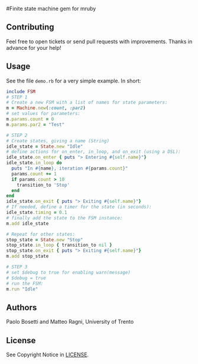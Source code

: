 #Finite state machine gem for mruby



## Contributing

Feel free to open tickets or send pull requests with improvements.
Thanks in advance for your help!

## Usage

See the file `demo.rb` for a very simple example. In short:

```ruby
include FSM
# STEP 1
# Create a new FSM with a list of names for state parameters:
m = Machine.new(:count, :par2)
# set values for parameters:
m.params.count = 0
m.params.par2 = "Test"

# STEP 2
# Create states, giving a name (String)
idle_state = State.new "Idle"
# define actions for on_enter, in_loop, and on_exit (using a DSL):
idle_state.on_enter { puts "> Entering #{self.name}"}
idle_state.in_loop do
  puts "In #{name}, iteration #{params.count}"
  params.count += 1
  if params.count > 10
    transition_to 'Stop'
  end
end
idle_state.on_exit { puts "> Exiting #{self.name}"}
# If needed, define a timer for the state (in seconds):
idle_state.timing = 0.1
# finally add the state to the FSM instance:
m.add idle_state

# Repeat for other states:
stop_state = State.new "Stop"
stop_state.in_loop { transition_to nil }
stop_state.on_exit { puts "> Exiting #{self.name}"}
m.add stop_state

# STEP 3
# set $debug to true for enabling warn(message)
# $debug = true
# run the FSM:
m.run "Idle"
```

## Authors

Paolo Bosetti and Matteo Ragni, University of Trento

## License

See Copyright Notice in [LICENSE](https://github.com/UniTN-mechatronics/mruby-fsm/blob/master/LICENSE).
